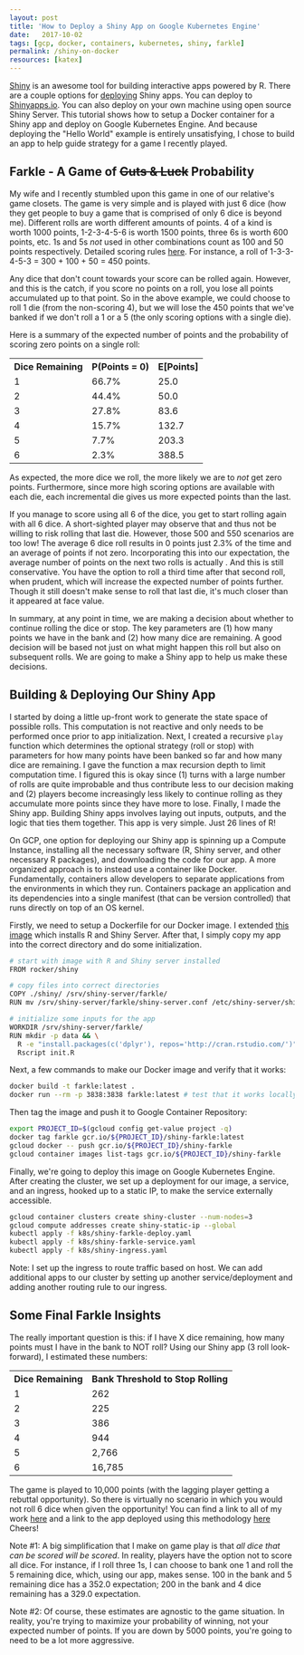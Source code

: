 ```yaml
---
layout: post
title: 'How to Deploy a Shiny App on Google Kubernetes Engine'
date:   2017-10-02
tags: [gcp, docker, containers, kubernetes, shiny, farkle]
permalink: /shiny-on-docker
resources: [katex]
---
```


[Shiny](https://shiny.rstudio.com/) is an awesome tool for building interactive apps powered by R. There are a couple options for [deploying](https://shiny.rstudio.com/deploy/) Shiny apps.  You can deploy to [Shinyapps.io](http://www.shinyapps.io/).  You can also deploy on your own machine using open source Shiny Server.  This tutorial shows how to setup a Docker container for a Shiny app and deploy on Google Kubernetes Engine.  And because deploying the "Hello World" example is entirely unsatisfying, I chose to build an app to help guide strategy for a game I recently played.

## Farkle - A Game of <span style='text-decoration:line-through;'>Guts & Luck</span> Probability

My wife and I recently stumbled upon this game in one of our relative's game closets.  The game is very simple and is played with just 6 dice (how they get people to buy a game that is comprised of only 6 dice is beyond me).  Different rolls are worth different amounts of points. 4 of a kind is worth 1000 points, 1-2-3-4-5-6 is worth 1500 points, three 6s is worth 600 points, etc.  1s and 5s _not_ used in other combinations count as 100 and 50 points respectively.  Detailed scoring rules [here](http://www.smartboxdesign.com/farklerules.html). For instance, a roll of 1-3-3-4-5-3 = 300 + 100 + 50 = 450 points.  

Any dice that don't count towards your score can be rolled again.  However, and this is the catch, if you score no points on a roll, you lose all points accumulated up to that point.  So in the above example, we could choose to roll 1 die (from the non-scoring 4), but we will lose the 450 points that we've banked if we don't roll a 1 or a 5 (the only scoring options with a single die).

Here is a summary of the expected number of points and the probability of scoring zero points on a single roll:
<table class="pretty">
<tr><th>Dice Remaining</th><th>P(Points = 0)</th><th>E[Points]</th></tr>
<tr><td>1</td><td>66.7%</td><td>25.0</td></tr>
<tr><td>2</td><td>44.4%</td><td>50.0</td></tr>
<tr><td>3</td><td>27.8%</td><td>83.6</td></tr>
<tr><td>4</td><td>15.7%</td><td>132.7</td></tr>
<tr><td>5</td><td>7.7%</td><td>203.3</td></tr>
<tr><td>6</td><td>2.3%</td><td>388.5</td></tr>
</table>

As expected, the more dice we roll, the more likely we are to _not_ get zero points.  Furthermore, since more high scoring options are available with each die, each incremental die gives us more expected points than the last.

If you manage to score using all 6 of the dice, you get to start rolling again with all 6 dice. A short-sighted player may observe that <span class="inline-equation" data-expr="\frac{2}{3}*0+\frac{1}{6}*500+\frac{1}{6}*550 = 175 < 450"></span> and thus not be willing to risk rolling that last die.  However, those 500 and 550 scenarios are too low!  The average 6 dice roll results in 0 points just 2.3% of the time and an average of <span class="inline-equation" data-expr="\frac{388.5}{1-0.023} = 397.7"></span> points if not zero.  Incorporating this into our expectation, the average number of points on the next two rolls is
actually <span class="inline-equation" data-expr="\frac{1}{6}*(1 - 0.023)(500+550+2*397.7) = 300.5"></span>.  And this is still conservative.  You have the option to roll a third time after that second roll, when prudent, which will increase the expected number of points further.  Though it still doesn't make sense to roll that last die, it's much closer than it appeared at face value.

In summary, at any point in time, we are making a decision about whether to continue rolling the dice or stop.  The key parameters are (1) how many points we have in the bank and (2) how many dice are remaining.  A good decision will be based not just on what might happen this roll but also on subsequent rolls.  We are going to make a Shiny app to help us make these decisions.

## Building & Deploying Our Shiny App

I started by doing a little up-front work to generate the state space of possible rolls.  This computation is not reactive and only needs to be performed once prior to app initialization.  Next, I created a recursive `play` function which determines the optional strategy (roll or stop) with parameters for how many points have been banked so far and how many dice are remaining.  I gave the function a max recursion depth to limit computation time.  I figured this is okay since (1) turns with a large number of rolls are quite improbable and thus contribute less to our decision making and (2) players become increasingly less likely to continue rolling as they accumulate more points since they have more to lose.  Finally, I made the Shiny app. Building Shiny apps involves laying out inputs, outputs, and the logic that ties them together.  This app is very simple.  Just 26 lines of R!

On GCP, one option for deploying our Shiny app is spinning up a Compute Instance, installing all the necessary software (R, Shiny server, and other necessary R packages), and downloading the code for our app.  A more organized approach is to instead use a container like Docker. Fundamentally, containers allow developers to separate applications from the environments in which they run.  Containers package an application and its dependencies into a single manifest (that can be version controlled) that runs directly on top of an OS kernel.

Firstly, we need to setup a Dockerfile for our Docker image.  I extended [this image](https://hub.docker.com/r/rocker/shiny/) which installs R and Shiny Server.  After that, I simply copy my app into the correct directory and do some initialization.
``` bash
# start with image with R and Shiny server installed
FROM rocker/shiny

# copy files into correct directories
COPY ./shiny/ /srv/shiny-server/farkle/
RUN mv /srv/shiny-server/farkle/shiny-server.conf /etc/shiny-server/shiny-server.conf

# initialize some inputs for the app
WORKDIR /srv/shiny-server/farkle/
RUN mkdir -p data && \
  R -e "install.packages(c('dplyr'), repos='http://cran.rstudio.com/')" && \
  Rscript init.R
```

Next, a few commands to make our Docker image and verify that it works:
``` bash
docker build -t farkle:latest .
docker run --rm -p 3838:3838 farkle:latest # test that it works locally
```

Then tag the image and push it to Google Container Repository:
``` bash
export PROJECT_ID=$(gcloud config get-value project -q)
docker tag farkle gcr.io/${PROJECT_ID}/shiny-farkle:latest
gcloud docker -- push gcr.io/${PROJECT_ID}/shiny-farkle
gcloud container images list-tags gcr.io/${PROJECT_ID}/shiny-farkle
```

Finally, we're going to deploy this image on Google Kubernetes Engine.  After creating the cluster, we set up a deployment for our image, a service, and an ingress, hooked up to a static IP, to make the service externally accessible.
``` bash
gcloud container clusters create shiny-cluster --num-nodes=3
gcloud compute addresses create shiny-static-ip --global
kubectl apply -f k8s/shiny-farkle-deploy.yaml
kubectl apply -f k8s/shiny-farkle-service.yaml
kubectl apply -f k8s/shiny-ingress.yaml
```
Note: I set up the ingress to route traffic based on host.  We can add additional apps to our cluster by setting up another service/deployment and adding another routing rule to our ingress.

## Some Final Farkle Insights

The really important question is this: if I have X dice remaining, how many points must I have in the bank to NOT roll?  Using our Shiny app (3 roll look-forward), I estimated these numbers:
<table class="pretty">
<tr><th>Dice Remaining</th><th>Bank Threshold to Stop Rolling</th></tr>
<tr><td>1</td><td>262</td></tr>
<tr><td>2</td><td>225</td></tr>
<tr><td>3</td><td>386</td></tr>
<tr><td>4</td><td>944</td></tr>
<tr><td>5</td><td>2,766</td></tr>
<tr><td>6</td><td>16,785</td></tr>
</table>

The game is played to 10,000 points (with the lagging player getting a rebuttal opportunity). So there is virtually no scenario in which you would not roll 6 dice when given the opportunity!  You can find a link to all of my work [here](https://github.com/donaldrauscher/shiny-farkle) and a link to the app deployed using this methodology [here](http://farkle.shiny.donaldrauscher.com)  Cheers!

Note #1: A big simplification that I make on game play is that _all dice that can be scored will be scored_.  In reality, players have the option not to score all dice.  For instance, if I roll three 1s, I can choose to bank one 1 and roll the 5 remaining dice, which, using our app, makes sense.  100 in the bank and 5 remaining dice has a 352.0 expectation; 200 in the bank and 4 dice remaining has a 329.0 expectation.

Note #2: Of course, these estimates are agnostic to the game situation.  In reality, you're trying to maximize your probability of winning, not your expected number of points.  If you are down by 5000 points, you're going to need to be a lot more aggressive.
